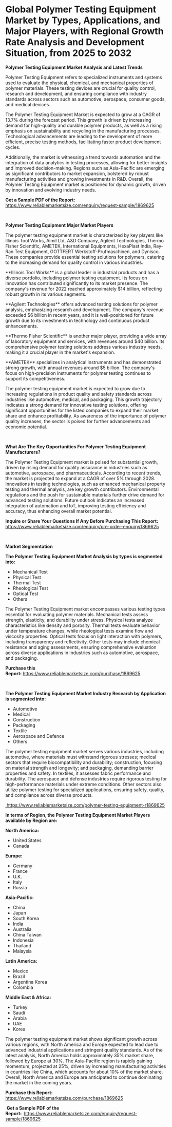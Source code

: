 <p><h1>Global Polymer Testing Equipment Market by Types, Applications, and Major Players, with Regional Growth Rate Analysis and Development Situation, from 2025 to 2032</h1></p><p><strong>Polymer Testing Equipment Market Analysis and Latest Trends</strong></p>
<p><p>Polymer Testing Equipment refers to specialized instruments and systems used to evaluate the physical, chemical, and mechanical properties of polymer materials. These testing devices are crucial for quality control, research and development, and ensuring compliance with industry standards across sectors such as automotive, aerospace, consumer goods, and medical devices. </p><p>The Polymer Testing Equipment Market is expected to grow at a CAGR of 13.7% during the forecast period. This growth is driven by increasing demand for high-quality and durable polymer products, as well as a rising emphasis on sustainability and recycling in the manufacturing processes. Technological advancements are leading to the development of more efficient, precise testing methods, facilitating faster product development cycles. </p><p>Additionally, the market is witnessing a trend towards automation and the integration of data analytics in testing processes, allowing for better insights and improved decision-making. Regions such as Asia-Pacific are emerging as significant contributors to market expansion, bolstered by robust manufacturing activities and growing investments in R&D. Overall, the Polymer Testing Equipment market is positioned for dynamic growth, driven by innovation and evolving industry needs.</p></p>
<p><strong>Get a Sample PDF of the Report:&nbsp;</strong> <a href="https://www.reliablemarketsize.com/enquiry/request-sample/1869625?utm_campaign=2625&utm_medium=2&utm_source=Github&utm_content=ia&utm_term=16042025&utm_id=polymer-testing-equipment">https://www.reliablemarketsize.com/enquiry/request-sample/1869625</a></p>
<p>&nbsp;</p>
<p><strong>Polymer Testing Equipment Major Market Players</strong></p>
<p><p>The polymer testing equipment market is characterized by key players like Illinois Tool Works, Aimil Ltd, A&D Company, Agilent Technologies, Thermo Fisher Scientific, AMETEK, International Equipments, HexaPlast India, Ray-Ran Test Equipment, GOTTFERT Werkstoff-Prufmaschinen, and Dynisco. These companies provide essential testing solutions for polymers, catering to the increasing demand for quality control in various industries.</p><p>**Illinois Tool Works** is a global leader in industrial products and has a diverse portfolio, including polymer testing equipment. Its focus on innovation has contributed significantly to its market presence. The company's revenue for 2022 reached approximately $14 billion, reflecting robust growth in its various segments.</p><p>**Agilent Technologies** offers advanced testing solutions for polymer analysis, emphasizing research and development. The company's revenue exceeded $6 billion in recent years, and it is well-positioned for future growth due to its investments in technology and continuous product enhancements.</p><p>**Thermo Fisher Scientific** is another major player, providing a wide array of laboratory equipment and services, with revenues around $40 billion. Its comprehensive polymer testing solutions address various industry needs, making it a crucial player in the market's expansion.</p><p>**AMETEK** specializes in analytical instruments and has demonstrated strong growth, with annual revenues around $5 billion. The company's focus on high-precision instruments for polymer testing continues to support its competitiveness.</p><p>The polymer testing equipment market is expected to grow due to increasing regulations in product quality and safety standards across industries like automotive, medical, and packaging. This growth trajectory indicates a strong demand for innovative testing solutions, offering significant opportunities for the listed companies to expand their market share and enhance profitability. As awareness of the importance of polymer quality increases, the sector is poised for further advancements and economic potential.</p></p>
<p>&nbsp;</p>
<p><strong>What Are The Key Opportunities For Polymer Testing Equipment Manufacturers?</strong></p>
<p><p>The Polymer Testing Equipment market is poised for substantial growth, driven by rising demand for quality assurance in industries such as automotive, aerospace, and pharmaceuticals. According to recent trends, the market is projected to expand at a CAGR of over 5% through 2028. Innovations in testing technologies, such as enhanced mechanical property testing and thermal analysis, are key growth contributors. Environmental regulations and the push for sustainable materials further drive demand for advanced testing solutions. Future outlook indicates an increased integration of automation and IoT, improving testing efficiency and accuracy, thus enhancing overall market potential.</p></p>
<p><strong>Inquire or Share Your Questions If Any Before Purchasing This Report:</strong> <a href="https://www.reliablemarketsize.com/enquiry/pre-order-enquiry/1869625?utm_campaign=2625&utm_medium=2&utm_source=Github&utm_content=ia&utm_term=16042025&utm_id=polymer-testing-equipment">https://www.reliablemarketsize.com/enquiry/pre-order-enquiry/1869625</a></p>
<p>&nbsp;</p>
<p><strong>Market Segmentation</strong></p>
<p><strong>The Polymer Testing Equipment Market Analysis by types is segmented into:</strong></p>
<p><ul><li>Mechanical Test</li><li>Physical Test</li><li>Thermal Test</li><li>Rheological Test</li><li>Optical Test</li><li>Others</li></ul></p>
<p><p>The Polymer Testing Equipment market encompasses various testing types essential for evaluating polymer materials. Mechanical tests assess strength, elasticity, and durability under stress. Physical tests analyze characteristics like density and porosity. Thermal tests evaluate behavior under temperature changes, while rheological tests examine flow and viscosity properties. Optical tests focus on light interaction with polymers, including transparency and reflectivity. Other tests may include chemical resistance and aging assessments, ensuring comprehensive evaluation across diverse applications in industries such as automotive, aerospace, and packaging.</p></p>
<p><strong>Purchase this Report:&nbsp;</strong><a href="https://www.reliablemarketsize.com/purchase/1869625?utm_campaign=2625&utm_medium=2&utm_source=Github&utm_content=ia&utm_term=16042025&utm_id=polymer-testing-equipment">https://www.reliablemarketsize.com/purchase/1869625</a></p>
<p>&nbsp;</p>
<p><strong>The Polymer Testing Equipment Market Industry Research by Application is segmented into:</strong></p>
<p><ul><li>Automotive</li><li>Medical</li><li>Construction</li><li>Packaging</li><li>Textile</li><li>Aerospace and Defence</li><li>Others</li></ul></p>
<p><p>The polymer testing equipment market serves various industries, including automotive, where materials must withstand rigorous stresses; medical sectors that require biocompatibility and durability; construction, focusing on material strength and longevity; and packaging, demanding barrier properties and safety. In textiles, it assesses fabric performance and durability. The aerospace and defense industries require rigorous testing for high-performance materials under extreme conditions. Other sectors also utilize polymer testing for specialized applications, ensuring safety, quality, and compliance across diverse products.</p></p>
<p><a href="https://www.reliablemarketsize.com/polymer-testing-equipment-r1869625?utm_campaign=2625&utm_medium=2&utm_source=Github&utm_content=ia&utm_term=16042025&utm_id=polymer-testing-equipment">&nbsp;https://www.reliablemarketsize.com/polymer-testing-equipment-r1869625</a></p>
<p><strong>In terms of Region, the Polymer Testing Equipment Market Players available by Region are:</strong></p>
<p>
    <p> <strong> North America: </strong>
        <ul>
            <li>United States</li>
            <li>Canada</li>
        </ul>
        </p> 
    <p> <strong> Europe: </strong>
        <ul>
            <li>Germany</li>
            <li>France</li>
            <li>U.K.</li>
            <li>Italy</li>
            <li>Russia</li>
        </ul>
        </p> 
    <p> <strong> Asia-Pacific: </strong>
        <ul>
            <li>China</li>
            <li>Japan</li>
            <li>South Korea</li>
            <li>India</li>
            <li>Australia</li>
            <li>China Taiwan</li>
            <li>Indonesia</li>
            <li>Thailand</li>
            <li>Malaysia</li>
        </ul>
        </p> 
    <p> <strong> Latin America: </strong>
        <ul>
            <li>Mexico</li>
            <li>Brazil</li>
            <li>Argentina Korea</li>
            <li>Colombia</li>
        </ul>
        </p> 
    <p> <strong> Middle East & Africa: </strong>
        <ul>
            <li>Turkey</li>
            <li>Saudi</li>
            <li>Arabia</li>
            <li>UAE</li>
            <li>Korea</li>
        </ul>
    </p>
    </p>
<p><p>The polymer testing equipment market shows significant growth across various regions, with North America and Europe expected to lead due to advanced industrial applications and stringent quality standards. As of the latest analysis, North America holds approximately 35% market share, followed by Europe at 30%. The Asia-Pacific region is rapidly gaining momentum, projected at 25%, driven by increasing manufacturing activities in countries like China, which accounts for about 10% of the market share. Overall, North America and Europe are anticipated to continue dominating the market in the coming years.</p></p>
<p><strong>Purchase this Report: </strong><a href="https://www.reliablemarketsize.com/purchase/1869625?utm_campaign=2625&utm_medium=2&utm_source=Github&utm_content=ia&utm_term=16042025&utm_id=polymer-testing-equipment">https://www.reliablemarketsize.com/purchase/1869625</a></p>
<p>&nbsp;<strong>Get a Sample PDF of the Report:&nbsp;&nbsp;</strong><a href="https://www.reliablemarketsize.com/enquiry/request-sample/1869625?utm_campaign=2625&utm_medium=2&utm_source=Github&utm_content=ia&utm_term=16042025&utm_id=polymer-testing-equipment">https://www.reliablemarketsize.com/enquiry/request-sample/1869625</a></p>
<p><strong></strong></p>
<p><p></p><p></p><p></p></p>